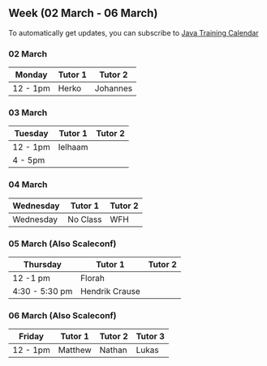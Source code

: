 ## Week (02 March - 06  March)

To automatically get updates, you can subscribe to [Java Training Calendar](https://calendar.google.com/calendar?cid=aW1wYWN0cmFkaXVzLmNvbV84dXZ2cmZoYTJnMmJoNG02OWppMmxudWFmY0Bncm91cC5jYWxlbmRhci5nb29nbGUuY29t)

### 02 March
| Monday  | Tutor 1| Tutor 2|
| ------------- | ------------- | ------------- |
| 12 - 1pm  | Herko  | Johannes |

### 03 March
| Tuesday  | Tutor 1| Tutor 2|
| ------------- | ------------- | ------------- |
| 12 -  1pm  | Ielhaam |   |
| 4 -  5pm  |  |   |

### 04 March
| Wednesday  | Tutor 1| Tutor 2|
| ------------- | ------------- | ------------- |
| Wednesday  | No Class | WFH  |

### 05 March (Also  Scaleconf)
| Thursday  | Tutor 1| Tutor 2|
| ------------- | ------------- | ------------- |
| 12 -1 pm  | Florah  |   |
| 4:30 - 5:30 pm  | Hendrik Crause |   |

### 06 March (Also  Scaleconf)
| Friday  | Tutor 1| Tutor 2| Tutor 3 |
| ------------- | ------------- | ------------- | ------------- |
| 12 - 1pm  | Matthew | Nathan | Lukas |





